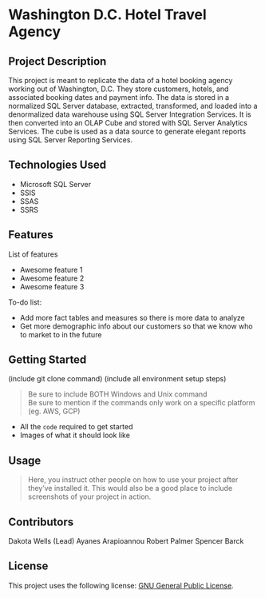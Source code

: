 # Washington D.C. Hotel Travel Agency

## Project Description

This project is meant to replicate the data of a hotel booking agency working out of Washington, D.C. They store customers, hotels, and associated booking dates and payment info. The data is stored in a normalized SQL Server database, extracted, transformed, and loaded into a denormalized data warehouse using SQL Server Integration Services. It is then converted into an OLAP Cube and stored with SQL Server Analytics Services. The cube is used as a data source to generate elegant reports using SQL Server Reporting Services.

## Technologies Used

* Microsoft SQL Server
* SSIS
* SSAS
* SSRS

## Features

List of features
* Awesome feature 1
* Awesome feature 2
* Awesome feature 3

To-do list:
* Add more fact tables and measures so there is more data to analyze
* Get more demographic info about our customers so that we know who to market to in the future

## Getting Started
   
(include git clone command)
(include all environment setup steps)

> Be sure to include BOTH Windows and Unix command  
> Be sure to mention if the commands only work on a specific platform (eg. AWS, GCP)

- All the `code` required to get started
- Images of what it should look like

## Usage

> Here, you instruct other people on how to use your project after they’ve installed it. This would also be a good place to include screenshots of your project in action.

## Contributors

Dakota Wells (Lead)
Ayanes Arapioannou
Robert Palmer
Spencer Barck

## License

This project uses the following license: [GNU General Public License](https://www.gnu.org/licenses/gpl-3.0.en.html).

